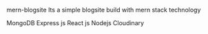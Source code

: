mern-blogsite
Its a simple blogsite build with mern stack technology

MongoDB
Express js
React js
Nodejs
Cloudinary
